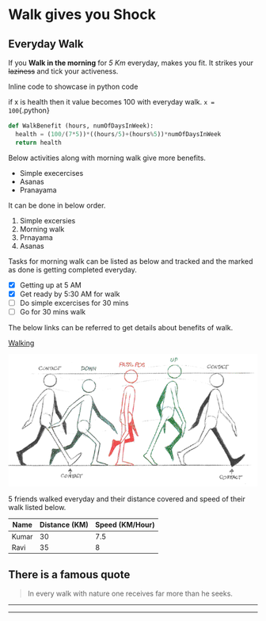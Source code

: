 <!---
This is markdown project to pratices markdown syntax
-->
# Walk gives you Shock
## Everyday Walk

If you **Walk in the morning** for *5 Km* everyday, makes you fit. It strikes your ~~laziness~~ and tick your activeness.

Inline code to showcase in python code

if x is health then it value becomes 100 with everyday walk.
`x = 100`{.python}

```python
def WalkBenefit (hours, numOfDaysInWeek):
  health = (100/(7*5))*((hours/5)+(hours%5))*numOfDaysInWeek
  return health
```
Below activities along with morning walk give more benefits.
- Simple execercises
- Asanas
- Pranayama

It can be done in below order.
1. Simple excersies
2. Morning walk
3. Prnayama
4. Asanas

Tasks for morning walk can be listed as below and tracked and the marked as done is getting completed everyday.
- [x] Getting up at 5 AM
- [x] Get ready by 5:30 AM for walk
- [ ] Do simple excercises for 30 mins
- [ ] Go for 30 mins walk

The below links can be referred to get details about benefits of walk.

[Walking](https://www.mayoclinic.org/healthy-lifestyle/fitness/in-depth/walking/art-20046261)

![Simple Walk](simplewalk.png)

5 friends walked everyday and their distance covered and speed of their walk listed below.

|Name    |Distance (KM)| Speed (KM/Hour)|
|--------|-------------|----------------|
|Kumar   |30           |7.5             |
|Ravi    |35           |8               |

There is a famous quote
---
> In every walk with nature one receives far more than he seeks.

---

---
